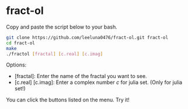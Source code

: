# fract-ol
<!-- First, get explanations about each fractals.
[fractals.md](fractals.md) -->
Copy and paste the script below to your bash.
```bash
git clone https://github.com/leeluna0476/fract-ol.git fract-ol
cd fract-ol
make
./fractol [fractal] [c.real] [c.imag]
```
Options:
- [fractal]: Enter the name of the fractal you want to see.
- [c.real] [c.imag]: Enter a complex number $c$ for julia set. (Only for julia set!)

You can click the buttons listed on the menu.
Try it!
